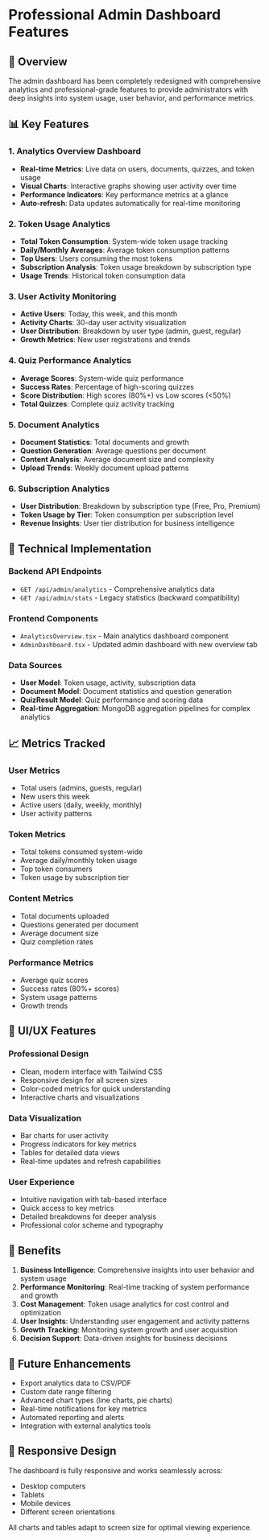 # Professional Admin Dashboard Features

## 🎯 Overview

The admin dashboard has been completely redesigned with comprehensive analytics and professional-grade features to provide administrators with deep insights into system usage, user behavior, and performance metrics.

## 📊 Key Features

### 1. **Analytics Overview Dashboard**
- **Real-time Metrics**: Live data on users, documents, quizzes, and token usage
- **Visual Charts**: Interactive graphs showing user activity over time
- **Performance Indicators**: Key performance metrics at a glance
- **Auto-refresh**: Data updates automatically for real-time monitoring

### 2. **Token Usage Analytics**
- **Total Token Consumption**: System-wide token usage tracking
- **Daily/Monthly Averages**: Average token consumption patterns
- **Top Users**: Users consuming the most tokens
- **Subscription Analysis**: Token usage breakdown by subscription type
- **Usage Trends**: Historical token consumption data

### 3. **User Activity Monitoring**
- **Active Users**: Today, this week, and this month
- **Activity Charts**: 30-day user activity visualization
- **User Distribution**: Breakdown by user type (admin, guest, regular)
- **Growth Metrics**: New user registrations and trends

### 4. **Quiz Performance Analytics**
- **Average Scores**: System-wide quiz performance
- **Success Rates**: Percentage of high-scoring quizzes
- **Score Distribution**: High scores (80%+) vs Low scores (<50%)
- **Total Quizzes**: Complete quiz activity tracking

### 5. **Document Analytics**
- **Document Statistics**: Total documents and growth
- **Question Generation**: Average questions per document
- **Content Analysis**: Average document size and complexity
- **Upload Trends**: Weekly document upload patterns

### 6. **Subscription Analytics**
- **User Distribution**: Breakdown by subscription type (Free, Pro, Premium)
- **Token Usage by Tier**: Token consumption per subscription level
- **Revenue Insights**: User tier distribution for business intelligence

## 🔧 Technical Implementation

### Backend API Endpoints
- `GET /api/admin/analytics` - Comprehensive analytics data
- `GET /api/admin/stats` - Legacy statistics (backward compatibility)

### Frontend Components
- `AnalyticsOverview.tsx` - Main analytics dashboard component
- `AdminDashboard.tsx` - Updated admin dashboard with new overview tab

### Data Sources
- **User Model**: Token usage, activity, subscription data
- **Document Model**: Document statistics and question generation
- **QuizResult Model**: Quiz performance and scoring data
- **Real-time Aggregation**: MongoDB aggregation pipelines for complex analytics

## 📈 Metrics Tracked

### User Metrics
- Total users (admins, guests, regular)
- New users this week
- Active users (daily, weekly, monthly)
- User activity patterns

### Token Metrics
- Total tokens consumed system-wide
- Average daily/monthly token usage
- Top token consumers
- Token usage by subscription tier

### Content Metrics
- Total documents uploaded
- Questions generated per document
- Average document size
- Quiz completion rates

### Performance Metrics
- Average quiz scores
- Success rates (80%+ scores)
- System usage patterns
- Growth trends

## 🎨 UI/UX Features

### Professional Design
- Clean, modern interface with Tailwind CSS
- Responsive design for all screen sizes
- Color-coded metrics for quick understanding
- Interactive charts and visualizations

### Data Visualization
- Bar charts for user activity
- Progress indicators for key metrics
- Tables for detailed data views
- Real-time updates and refresh capabilities

### User Experience
- Intuitive navigation with tab-based interface
- Quick access to key metrics
- Detailed breakdowns for deeper analysis
- Professional color scheme and typography

## 🚀 Benefits

1. **Business Intelligence**: Comprehensive insights into user behavior and system usage
2. **Performance Monitoring**: Real-time tracking of system performance and growth
3. **Cost Management**: Token usage analytics for cost control and optimization
4. **User Insights**: Understanding user engagement and activity patterns
5. **Growth Tracking**: Monitoring system growth and user acquisition
6. **Decision Support**: Data-driven insights for business decisions

## 🔄 Future Enhancements

- Export analytics data to CSV/PDF
- Custom date range filtering
- Advanced chart types (line charts, pie charts)
- Real-time notifications for key metrics
- Automated reporting and alerts
- Integration with external analytics tools

## 📱 Responsive Design

The dashboard is fully responsive and works seamlessly across:
- Desktop computers
- Tablets
- Mobile devices
- Different screen orientations

All charts and tables adapt to screen size for optimal viewing experience.
